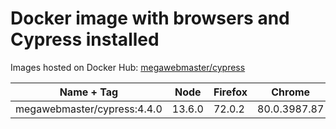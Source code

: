 # Docker image with browsers and Cypress installed

Images hosted on Docker Hub: [megawebmaster/cypress](https://hub.docker.com/r/megawebmaster/cypress)

Name + Tag | Node | Firefox | Chrome | Cypress
--- | --- | --- | --- | ---
megawebmaster/cypress:4.4.0 | 13.6.0 | 72.0.2 | 80.0.3987.87 | 4.4.0

